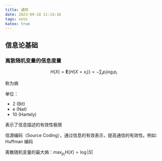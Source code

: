```yaml
---
title: 通网
date: 2023-09-18 11:14:16
tags: note
katex: true
---
```


## 信息论基础

### 离散随机变量的信息度量

$$
H(X) = \mathbf E\{H(X=x_i)\} = -\sum_i p_i \log p_i
$$

称为熵

单位：
* 2 (Bit)
* e (Nat)
* 10 (Hartely)

表示了信息描述的有效性极限

信源编码（Source Coding），通过信息的有效表示，提高通信的有效性。例如: Huffman 编码

离散随机变量的最大熵：$\max_{p_i} H(X) = \log|S|$